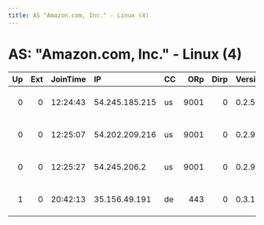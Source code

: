 ```yaml
---
title: AS "Amazon.com, Inc." - Linux (4)
---
```


# AS: "Amazon.com, Inc." - Linux (4)

|   Up |   Ext | JoinTime   | IP             | CC   |   ORp |   Dirp | Version   | Contact               | Nickname            |   eFamMembers |
|-----:|------:|:-----------|:---------------|:-----|------:|-------:|:----------|:----------------------|:--------------------|--------------:|
|    0 |     0 | 12:24:43   | 54.245.185.215 | us   |  9001 |      0 | 0.2.5.14  | root at example dot o | citest232343hzCxvBw |             1 |
|    0 |     0 | 12:25:07   | 54.202.209.216 | us   |  9001 |      0 | 0.2.9.12  | root at example dot o | citest23232SHjcfPyS |             1 |
|    0 |     0 | 12:25:27   | 54.245.206.2   | us   |  9001 |      0 | 0.2.9.12  | root at example dot o | citest23233nWnYxrBp |             1 |
|    1 |     0 | 20:42:13   | 35.156.49.191  | de   |   443 |      0 | 0.3.1.7   | almost-a-blog dot net | CrimsonR4Z0r        |             1 |
